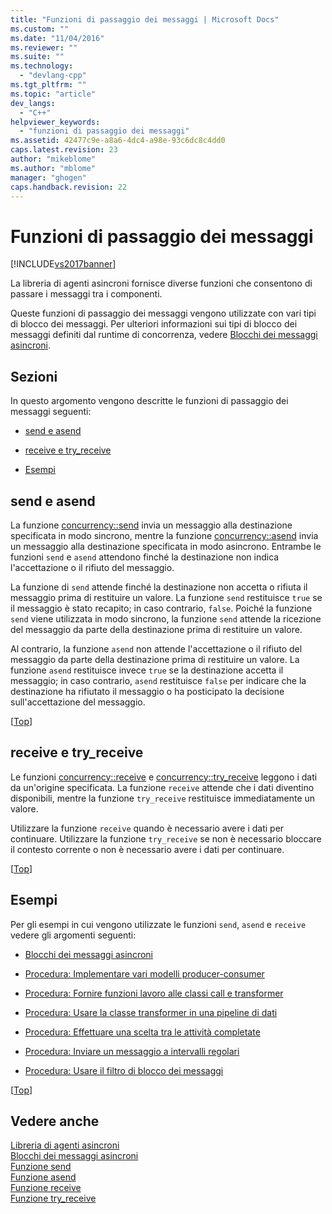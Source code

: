 ```yaml
---
title: "Funzioni di passaggio dei messaggi | Microsoft Docs"
ms.custom: ""
ms.date: "11/04/2016"
ms.reviewer: ""
ms.suite: ""
ms.technology: 
  - "devlang-cpp"
ms.tgt_pltfrm: ""
ms.topic: "article"
dev_langs: 
  - "C++"
helpviewer_keywords: 
  - "funzioni di passaggio dei messaggi"
ms.assetid: 42477c9e-a8a6-4dc4-a98e-93c6dc8c4dd0
caps.latest.revision: 23
author: "mikeblome"
ms.author: "mblome"
manager: "ghogen"
caps.handback.revision: 22
---
```

# Funzioni di passaggio dei messaggi
[!INCLUDE[vs2017banner](../../assembler/inline/includes/vs2017banner.md)]

La libreria di agenti asincroni fornisce diverse funzioni che consentono di passare i messaggi tra i componenti.  
  
 Queste funzioni di passaggio dei messaggi vengono utilizzate con vari tipi di blocco dei messaggi.  Per ulteriori informazioni sui tipi di blocco dei messaggi definiti dal runtime di concorrenza, vedere [Blocchi dei messaggi asincroni](../../parallel/concrt/asynchronous-message-blocks.md).  
  
##  <a name="top"></a> Sezioni  
 In questo argomento vengono descritte le funzioni di passaggio dei messaggi seguenti:  
  
-   [send e asend](#send)  
  
-   [receive e try\_receive](#receive)  
  
-   [Esempi](#examples)  
  
##  <a name="send"></a> send e asend  
 La funzione [concurrency::send](../Topic/send%20Function.md) invia un messaggio alla destinazione specificata in modo sincrono, mentre la funzione [concurrency::asend](../Topic/asend%20Function.md) invia un messaggio alla destinazione specificata in modo asincrono.  Entrambe le funzioni `send` e `asend` attendono finché la destinazione non indica l'accettazione o il rifiuto del messaggio.  
  
 La funzione di `send` attende finché la destinazione non accetta o rifiuta il messaggio prima di restituire un valore.  La funzione `send` restituisce `true` se il messaggio è stato recapito; in caso contrario, `false`.  Poiché la funzione `send` viene utilizzata in modo sincrono, la funzione `send` attende la ricezione del messaggio da parte della destinazione prima di restituire un valore.  
  
 Al contrario, la funzione `asend` non attende l'accettazione o il rifiuto del messaggio da parte della destinazione prima di restituire un valore.  La funzione `asend` restituisce invece `true` se la destinazione accetta il messaggio;  in caso contrario, `asend` restituisce `false` per indicare che la destinazione ha rifiutato il messaggio o ha posticipato la decisione sull'accettazione del messaggio.  
  
 \[[Top](#top)\]  
  
##  <a name="receive"></a> receive e try\_receive  
 Le funzioni [concurrency::receive](../Topic/receive%20Function.md) e [concurrency::try\_receive](../Topic/try_receive%20Function.md) leggono i dati da un'origine specificata.  La funzione `receive` attende che i dati diventino disponibili, mentre la funzione `try_receive` restituisce immediatamente un valore.  
  
 Utilizzare la funzione `receive` quando è necessario avere i dati per continuare.  Utilizzare la funzione `try_receive` se non è necessario bloccare il contesto corrente o non è necessario avere i dati per continuare.  
  
 \[[Top](#top)\]  
  
##  <a name="examples"></a> Esempi  
 Per gli esempi in cui vengono utilizzate le funzioni `send`, `asend` e `receive` vedere gli argomenti seguenti:  
  
-   [Blocchi dei messaggi asincroni](../../parallel/concrt/asynchronous-message-blocks.md)  
  
-   [Procedura: Implementare vari modelli producer\-consumer](../../parallel/concrt/how-to-implement-various-producer-consumer-patterns.md)  
  
-   [Procedura: Fornire funzioni lavoro alle classi call e transformer](../../parallel/concrt/how-to-provide-work-functions-to-the-call-and-transformer-classes.md)  
  
-   [Procedura: Usare la classe transformer in una pipeline di dati](../../parallel/concrt/how-to-use-transformer-in-a-data-pipeline.md)  
  
-   [Procedura: Effettuare una scelta tra le attività completate](../../parallel/concrt/how-to-select-among-completed-tasks.md)  
  
-   [Procedura: Inviare un messaggio a intervalli regolari](../../parallel/concrt/how-to-send-a-message-at-a-regular-interval.md)  
  
-   [Procedura: Usare il filtro di blocco dei messaggi](../../parallel/concrt/how-to-use-a-message-block-filter.md)  
  
 \[[Top](#top)\]  
  
## Vedere anche  
 [Libreria di agenti asincroni](../../parallel/concrt/asynchronous-agents-library.md)   
 [Blocchi dei messaggi asincroni](../../parallel/concrt/asynchronous-message-blocks.md)   
 [Funzione send](../Topic/send%20Function.md)   
 [Funzione asend](../Topic/asend%20Function.md)   
 [Funzione receive](../Topic/receive%20Function.md)   
 [Funzione try\_receive](../Topic/try_receive%20Function.md)